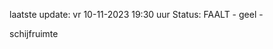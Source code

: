 laatste update: 
vr 10-11-2023 19:30   uur 
Status: FAALT - geel - 
<div class="service Y">schijfruimte</div>